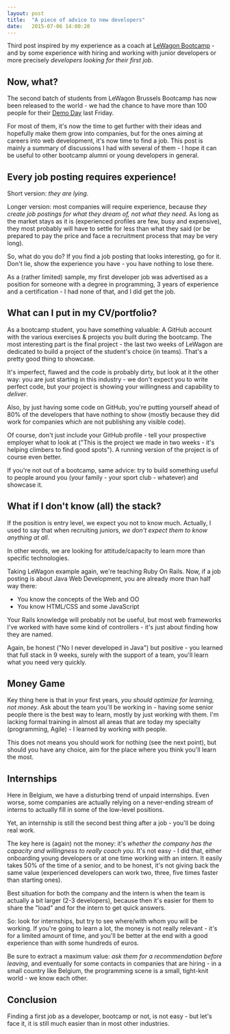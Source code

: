 ```yaml
---
layout: post
title:  "A piece of advice to new developers"
date:   2015-07-06 14:00:20
---
```


Third post inspired by my experience as a coach at [LeWagon Bootcamp](http://lewagon.org/program) - and by some experience with hiring and working with junior developers or more precisely *developers looking for their first job*.

## Now, what?

The second batch of students from LeWagon Brussels Bootcamp has now been released to the world - we had the chance to have more than 100 people for their [Demo Day](http://www.meetup.com/Le-Wagon-Brussels-Coding-Station/events/223403251/) last Friday.

For most of them, it's now the time to get further with their ideas and hopefully make them grow into companies, but for the ones aiming at careers into web development, it's now time to find a job. This post is mainly a summary of discussions I had with several of them - I hope it can be useful to other bootcamp alumni or young developers in general.

## Every job posting requires experience! 

Short version: *they are lying*.

Longer version: most companies will require experience, because *they create job postings for what they dream of, not what they need*. As long as the market stays as it is (experienced profiles are few, busy and expensive), they most probably will have to settle for less than what they said (or be prepared to pay the price and face a recruitment process that may be very long).

So, what do you do? If you find a job posting that looks interesting, go for it. Don't lie, show the experience you have - you have nothing to lose there.

As a (rather limited) sample, my first developer job was advertised as a position for someone with a degree in programming, 3 years of experience and a certification - I had none of that, and I did get the job.

## What can I put in my CV/portfolio?

As a bootcamp student, you have something valuable: A GitHub account with the various exercises & projects you built during the bootcamp. The most interesting part is the final project - the last two weeks of LeWagon are dedicated to build a project of the student's choice (in teams). That's a pretty good thing to showcase.

It's imperfect, flawed and the code is probably dirty, but look at it the other way: you are just starting in this industry - we don't expect you to write perfect code, but your project is showing your willingness and capability to *deliver*.

Also, by just having some code on GitHub, you're putting yourself ahead of 80% of the developers that have nothing to show (mostly because they did work for companies which are not publishing any visible code).

Of course, don't just include your GitHub profile - tell your prospective employer what to look at ("This is the project we made in two weeks - it's helping climbers to find good spots"). A running version of the project is of course even better.

If you're not out of a bootcamp, same advice: try to build something useful to people around you (your family - your sport club - whatever) and showcase it.

## What if I don't know (all) the stack?

If the position is entry level, we expect you not to know much. Actually, I used to say that when recruiting juniors, *we don't expect them to know anything at all*.

In other words, we are looking for attitude/capacity to learn more than specific technologies.

Taking LeWagon example again, we're teaching Ruby On Rails. Now, if a job posting is about Java Web Development, you are already more than half way there:

* You know the concepts of the Web and OO
* You know HTML/CSS and some JavaScript

Your Rails knowledge will probably not be useful, but most web frameworks I've worked with have some kind of controllers - it's just about finding how they are named.

Again, be honest ("No I never developed in Java") but positive - you learned that full stack in 9 weeks, surely with the support of a team, you'll learn what you need very quickly.

## Money Game

Key thing here is that in your first years, *you should optimize for learning, not money*. Ask about the team you'll be working in - having some senior people there is the best way to learn, mostly by just working with them. I'm lacking formal training in almost all areas that are today my specialty (programming, Agile) - I learned by working with people.

This does not means you should work for nothing (see the next point), but should you have any choice, aim for the place where you think you'll learn the most.

## Internships

Here in Belgium, we have a disturbing trend of unpaid internships. Even worse, some companies are actually relying on a never-ending stream of interns to actually fill in some of the low-level positions.

Yet, an internship is still the second best thing after a job - you'll be doing real work.

The key here is (again) not the money: it's *whether the company has the capacity and willingness to really coach you*. It's not easy - I did that, either onboarding young developers or at one time working with an intern. It easily takes 50% of the time of a senior, and to be honest, it's not giving back the same value (experienced developers can work two, three, five times faster than starting ones).

Best situation for both the company and the intern is when the team is actually a bit larger (2-3 developers), because then it's easier for them to share the "load" and for the intern to get quick answers.

So: look for internships, but try to see where/with whom you will be working. If you're going to learn a lot, the money is not really relevant - it's for a limited amount of time, and you'll be better at the end with a good experience than with some hundreds of euros.

Be sure to extract a maximum value: *ask them for a recommendation before leaving*, and eventually for some contacts in companies that are hiring - in a small country like Belgium, the programming scene is a small, tight-knit world - we know each other.

## Conclusion

Finding a first job as a developer, bootcamp or not, is not easy - but let's face it, it is still much easier than in most other industries.